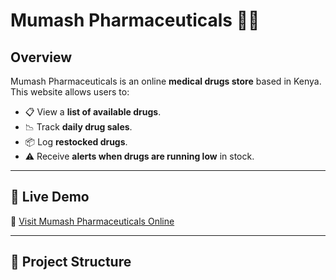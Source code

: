# Mumash Pharmaceuticals 🏥💊

## Overview  
Mumash Pharmaceuticals is an online **medical drugs store** based in Kenya. This website allows users to:  
- 📋 View a **list of available drugs**.  
- 📉 Track **daily drug sales**.  
- 📦 Log **restocked drugs**.  
- ⚠️ Receive **alerts when drugs are running low** in stock.  

---

## 🚀 Live Demo  
🔗 [Visit Mumash Pharmaceuticals Online](https://yourusername.github.io/mumash-pharmaceuticals/)  

---

## 📂 Project Structure  
